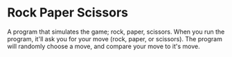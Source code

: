 # Rock Paper Scissors
A program that simulates the game; rock, paper, scissors.
When you run the program, it'll ask you for your move (rock, paper, or scissors). The program will randomly choose a move, and compare your move to it's move.
